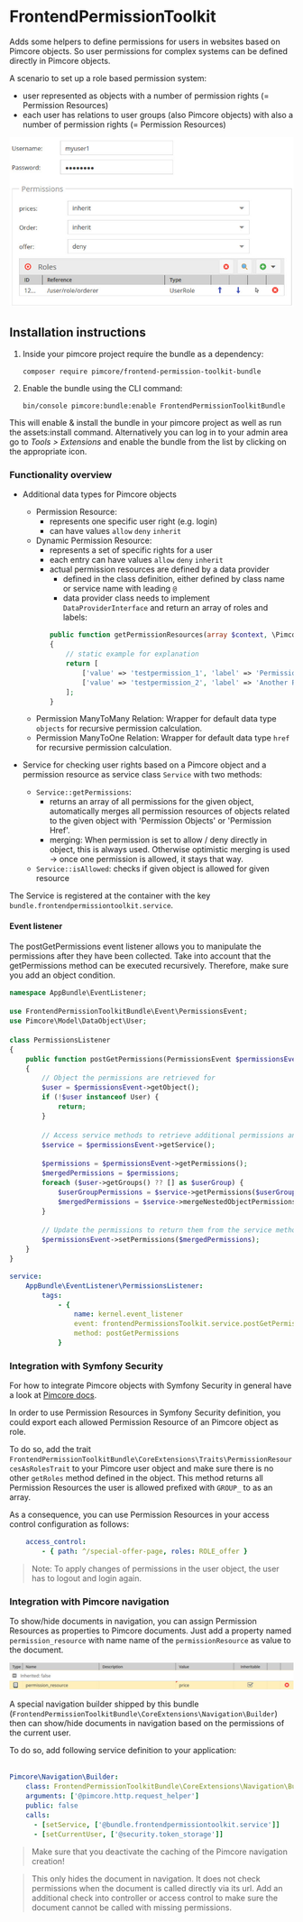 # FrontendPermissionToolkit 

Adds some helpers to define permissions for users in websites based on Pimcore objects.
So user permissions for complex systems can be defined directly in Pimcore objects.  

A scenario to set up a role based permission system: 
- user represented as objects with a number of permission rights (= Permission Resources)
- each user has relations to user groups (also Pimcore objects) with also a number of permission rights (= Permission Resources)

![sample](doc/img/sample.jpg)

## Installation instructions

1. Inside your pimcore project require the bundle as a dependency:

    ```
    composer require pimcore/frontend-permission-toolkit-bundle
    ```
2. Enable the bundle using the CLI command:

    ```
    bin/console pimcore:bundle:enable FrontendPermissionToolkitBundle
    ```
 
 This will enable & install the bundle in your pimcore project as well as run the assets:install command. Alternatively you can log in to your admin area go to _Tools > Extensions_ and enable the bundle from the list by clicking on the appropriate icon.

### Functionality overview
- Additional data types for Pimcore objects
  - Permission Resource:
     - represents one specific user right (e.g. login) 
     - can have values `allow` `deny` `inherit`
  - Dynamic Permission Resource: 
     - represents a set of specific rights for a user
     - each entry can have values `allow` `deny` `inherit`
     - actual permission resources are defined by a data provider 
        - defined in the class definition, either defined by class name or service name with leading `@`
        - data provider class needs to implement `DataProviderInterface` and return an array of roles and labels:
        ```php
        public function getPermissionResources(array $context, \Pimcore\Model\DataObject\ClassDefinition\Data $fieldDefinition): array
        {
            // static example for explanation
            return [
                ['value' => 'testpermission_1', 'label' => 'Permission for test'],
                ['value' => 'testpermission_2', 'label' => 'Another Permission for test'],
            ];
        }
       ```
  - Permission ManyToMany Relation: Wrapper for default data type `objects` for recursive permission calculation. 
  - Permission ManyToOne Relation: Wrapper for default data type `href` for recursive permission calculation.

- Service for checking user rights based on a Pimcore object and a permission resource as service class `Service` with 
  two methods:
  - `Service::getPermissions`: 
     - returns an array of all permissions for the given object, automatically merges all permission resources of objects related to the given object with 'Permission Objects' or 'Permission Href'.
     - merging: When permission is set to allow / deny directly in object, this is always used. Otherwise optimistic merging is used -> once one permission is allowed, it stays that way.
  - `Service::isAllowed`: checks if given object is allowed for given resource
  
  
  
The Service is registered at the container with the key `bundle.frontendpermissiontoolkit.service`. 

#### Event listener

The postGetPermissions event listener allows you to manipulate the permissions after they have been collected. Take into account that the getPermissions method can be executed recursively. Therefore, make sure you add an object condition.

```php
namespace AppBundle\EventListener;

use FrontendPermissionToolkitBundle\Event\PermissionsEvent;
use Pimcore\Model\DataObject\User;

class PermissionsListener
{
    public function postGetPermissions(PermissionsEvent $permissionsEvent): void
    {
        // Object the permissions are retrieved for
        $user = $permissionsEvent->getObject();
        if (!$user instanceof User) {
            return;
        }

        // Access service methods to retrieve additional permissions and merge them
        $service = $permissionsEvent->getService();

        $permissions = $permissionsEvent->getPermissions();
        $mergedPermissions = $permissions;
        foreach ($user->getGroups() ?? [] as $userGroup) {
            $userGroupPermissions = $service->getPermissions($userGroup);
            $mergedPermissions = $service->mergeNestedObjectPermissions($mergedPermissions, $permissions, $userGroupPermissions);
        }

        // Update the permissions to return them from the service method
        $permissionsEvent->setPermissions($mergedPermissions);
    }
}
```

```yaml
service:
    AppBundle\EventListener\PermissionsListener:
        tags:
            - {
                name: kernel.event_listener
                event: frontendPermissionsToolkit.service.postGetPermissions
                method: postGetPermissions
            }
```


### Integration with Symfony Security
For how to integrate Pimcore objects with Symfony Security in general have a look at 
[Pimcore docs](https://www.pimcore.org/docs/5.0.0/Development_Tools_and_Details/Security_Authentication/Authenticate_Pimcore_Objects.html). 
  
In order to use Permission Resources in Symfony Security definition, you could export each allowed Permission Resource
 of an Pimcore object as role. 

To do so, add the trait `FrontendPermissionToolkitBundle\CoreExtensions\Traits\PermissionResourcesAsRolesTrait` to your 
 Pimcore user object and make sure there is no other `getRoles` method defined in the object. This method returns all
 Permission Resources the user is allowed prefixed with `GROUP_` to as an array. 

As a consequence, you can use Permission Resources in your access control configuration as follows: 

```yaml 
    access_control:
        - { path: ^/special-offer-page, roles: ROLE_offer }
```
    
> Note: To apply changes of permissions in the user object, the user has to logout and login again. 
  

### Integration with Pimcore navigation

To show/hide documents in navigation, you can assign Permission Resources as properties to Pimcore documents.
Just add a property named `permission_resource` with name name of the `permissionResource` as value to the document. 

![Permission Property](doc/img/property.jpg)
 
A special navigation builder shipped by this bundle (`FrontendPermissionToolkitBundle\CoreExtensions\Navigation\Builder`) 
 then can show/hide documents in navigation based on the permissions of the current user. 
 
To do so, add following service definition to your application: 
 
```yaml

Pimcore\Navigation\Builder:
    class: FrontendPermissionToolkitBundle\CoreExtensions\Navigation\Builder
    arguments: ['@pimcore.http.request_helper']
    public: false
    calls:
      - [setService, ['@bundle.frontendpermissiontoolkit.service']]
      - [setCurrentUser, ['@security.token_storage']]

```

> Make sure that you deactivate the caching of the Pimcore navigation creation!


> This only hides the document in navigation. It does not check permissions when the document is called directly via its
> url. Add an additional check into controller or access control to make sure the document cannot be called with missing 
> permissions.

